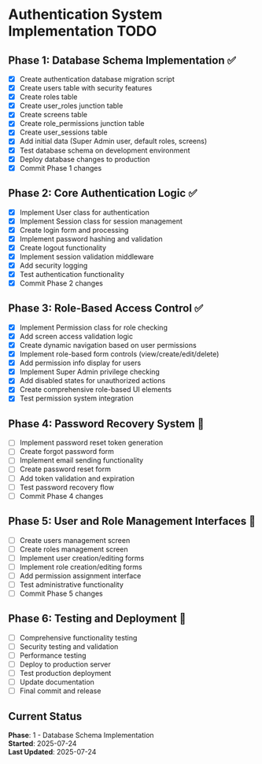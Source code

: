 # Authentication System Implementation TODO

## Phase 1: Database Schema Implementation ✅
- [x] Create authentication database migration script
- [x] Create users table with security features
- [x] Create roles table
- [x] Create user_roles junction table
- [x] Create screens table
- [x] Create role_permissions junction table
- [x] Create user_sessions table
- [x] Add initial data (Super Admin user, default roles, screens)
- [x] Test database schema on development environment
- [x] Deploy database changes to production
- [x] Commit Phase 1 changes

## Phase 2: Core Authentication Logic ✅
- [x] Implement User class for authentication
- [x] Implement Session class for session management
- [x] Create login form and processing
- [x] Implement password hashing and validation
- [x] Create logout functionality
- [x] Implement session validation middleware
- [x] Add security logging
- [x] Test authentication functionality
- [x] Commit Phase 2 changes

## Phase 3: Role-Based Access Control ✅
- [x] Implement Permission class for role checking
- [x] Add screen access validation logic
- [x] Create dynamic navigation based on user permissions
- [x] Implement role-based form controls (view/create/edit/delete)
- [x] Add permission info display for users
- [x] Implement Super Admin privilege checking
- [x] Add disabled states for unauthorized actions
- [x] Create comprehensive role-based UI elements
- [x] Test permission system integration

## Phase 4: Password Recovery System 🔄
- [ ] Implement password reset token generation
- [ ] Create forgot password form
- [ ] Implement email sending functionality
- [ ] Create password reset form
- [ ] Add token validation and expiration
- [ ] Test password recovery flow
- [ ] Commit Phase 4 changes

## Phase 5: User and Role Management Interfaces 🔄
- [ ] Create users management screen
- [ ] Create roles management screen
- [ ] Implement user creation/editing forms
- [ ] Implement role creation/editing forms
- [ ] Add permission assignment interface
- [ ] Test administrative functionality
- [ ] Commit Phase 5 changes

## Phase 6: Testing and Deployment 🔄
- [ ] Comprehensive functionality testing
- [ ] Security testing and validation
- [ ] Performance testing
- [ ] Deploy to production server
- [ ] Test production deployment
- [ ] Update documentation
- [ ] Final commit and release

## Current Status
**Phase**: 1 - Database Schema Implementation  
**Started**: 2025-07-24  
**Last Updated**: 2025-07-24

